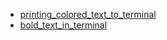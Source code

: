 - [printing_colored_text_to_terminal](printing_colored_text_to_terminal/README.md)
- [bold_text_in_terminal](bold_text_in_terminal/README.md)